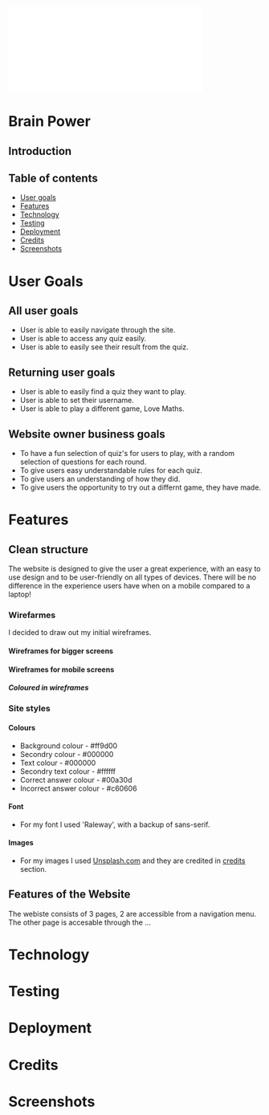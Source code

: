 ![Brian power logo](assets/images/logo-white-rm.png)
# Brain Power

## Introduction

## Table of contents
* [User goals](#user-goals)
* [Features](#Features)
* [Technology](#Technology)
* [Testing](#Testing)
* [Deployment](#Deployment)
* [Credits](#Credits)
* [Screenshots](#Screenshots)

# User Goals
## All user goals
- User is able to easily navigate through the site.
- User is able to access any quiz easily.
- User is able to easily see their result from the quiz.
## Returning user goals
- User is able to easily find a quiz they want to play.
- User is able to set their username.
- User is able to play a different game, Love Maths.
## Website owner business goals
- To have a fun selection of quiz's for users to play, with a random selection of questions for each round.
- To give users easy understandable rules for each quiz.
- To give users an understanding of how they did.
- To give users the opportunity to try out a differnt game, they have made.

# Features
## Clean structure
The website is designed to give the user a great experience, with an easy to use design and to be user-friendly on all types of devices. There will be no difference in the experience users have when on a mobile compared to a laptop!

### Wirefarmes
I decided to draw out my initial wireframes.
#### Wireframes for bigger screens

#### Wireframes for mobile screens

##### Coloured in wireframes

### Site styles

#### Colours
* Background colour - #ff9d00 
* Secondry colour - #000000
* Text colour  - #000000
* Secondry text colour  - #ffffff
* Correct answer colour  - #00a30d
* Incorrect answer colour  - #c60606

#### Font

* For my font I used 'Raleway', with a backup of sans-serif.

#### Images

* For my images I used [Unsplash.com](https://unsplash.com) and they are credited in [credits](#credits) section.

## Features of the Website
The webiste consists of 3 pages, 2 are accessible from a navigation menu. The other page is accesable through the ...


# Technology


# Testing


# Deployment


# Credits


# Screenshots
